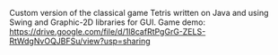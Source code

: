 Custom version of the classical game Tetris written on Java and using Swing and Graphic-2D libraries for GUI. 
Game demo: https://drive.google.com/file/d/1l8cafRtPgGrG-ZELS-RtWdgNvOQJBFSu/view?usp=sharing
